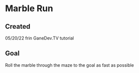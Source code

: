 # Marble Run
## Created 
05/20/22 frin GaneDev.TV tutorial

## Goal
Roll the marble through the maze to the goal as fast as possible
